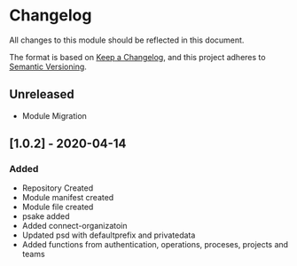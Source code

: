 # Changelog
All changes to this module should be reflected in this document.

The format is based on [Keep a Changelog](https://keepachangelog.com/en/1.0.0/),
and this project adheres to [Semantic Versioning](https://semver.org/spec/v2.0.0.html).

## Unreleased
- Module Migration

## [1.0.2] - 2020-04-14
### Added
- Repository Created
- Module manifest created
- Module file created
- psake added
- Added connect-organizatoin
- Updated psd with defaultprefix and privatedata
- Added functions from authentication, operations, proceses, projects and teams